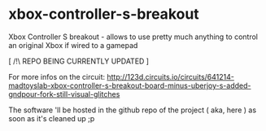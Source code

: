 # xbox-controller-s-breakout
Xbox Controller S breakout - allows to use pretty much anything to control an original Xbox if wired to a gamepad

[ /!\ REPO BEING CURRENTLY UPDATED ]

For more infos on the circuit:
http://123d.circuits.io/circuits/641214-madtoyslab-xbox-controller-s-breakout-board-minus-uberjoy-s-added-gndpour-fork-still-visual-glitches

The software 'll be hosted in the github repo of the project ( aka, here ) as soon as it's cleaned up ;p
